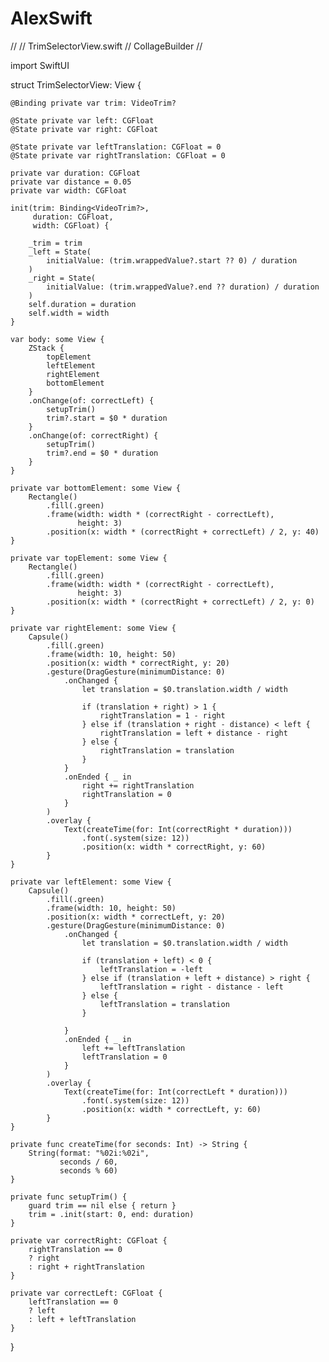 # AlexSwift
//
//  TrimSelectorView.swift
//  CollageBuilder
//

import SwiftUI

struct TrimSelectorView: View {
    
    @Binding private var trim: VideoTrim?
    
    @State private var left: CGFloat
    @State private var right: CGFloat
    
    @State private var leftTranslation: CGFloat = 0
    @State private var rightTranslation: CGFloat = 0
    
    private var duration: CGFloat
    private var distance = 0.05
    private var width: CGFloat
    
    init(trim: Binding<VideoTrim?>,
         duration: CGFloat,
         width: CGFloat) {
        
        _trim = trim
        _left = State(
            initialValue: (trim.wrappedValue?.start ?? 0) / duration
        )
        _right = State(
            initialValue: (trim.wrappedValue?.end ?? duration) / duration
        )
        self.duration = duration
        self.width = width
    }
    
    var body: some View {
        ZStack {
            topElement
            leftElement
            rightElement
            bottomElement
        }
        .onChange(of: correctLeft) {
            setupTrim()
            trim?.start = $0 * duration
        }
        .onChange(of: correctRight) {
            setupTrim()
            trim?.end = $0 * duration
        }
    }
    
    private var bottomElement: some View {
        Rectangle()
            .fill(.green)
            .frame(width: width * (correctRight - correctLeft),
                   height: 3)
            .position(x: width * (correctRight + correctLeft) / 2, y: 40)
    }
    
    private var topElement: some View {
        Rectangle()
            .fill(.green)
            .frame(width: width * (correctRight - correctLeft),
                   height: 3)
            .position(x: width * (correctRight + correctLeft) / 2, y: 0)
    }
    
    private var rightElement: some View {
        Capsule()
            .fill(.green)
            .frame(width: 10, height: 50)
            .position(x: width * correctRight, y: 20)
            .gesture(DragGesture(minimumDistance: 0)
                .onChanged {
                    let translation = $0.translation.width / width
                    
                    if (translation + right) > 1 {
                        rightTranslation = 1 - right
                    } else if (translation + right - distance) < left {
                        rightTranslation = left + distance - right
                    } else {
                        rightTranslation = translation
                    }
                }
                .onEnded { _ in
                    right += rightTranslation
                    rightTranslation = 0
                }
            )
            .overlay {
                Text(createTime(for: Int(correctRight * duration)))
                    .font(.system(size: 12))
                    .position(x: width * correctRight, y: 60)
            }
    }
    
    private var leftElement: some View {
        Capsule()
            .fill(.green)
            .frame(width: 10, height: 50)
            .position(x: width * correctLeft, y: 20)
            .gesture(DragGesture(minimumDistance: 0)
                .onChanged {
                    let translation = $0.translation.width / width
                    
                    if (translation + left) < 0 {
                        leftTranslation = -left
                    } else if (translation + left + distance) > right {
                        leftTranslation = right - distance - left
                    } else {
                        leftTranslation = translation
                    }
                    
                }
                .onEnded { _ in
                    left += leftTranslation
                    leftTranslation = 0
                }
            )
            .overlay {
                Text(createTime(for: Int(correctLeft * duration)))
                    .font(.system(size: 12))
                    .position(x: width * correctLeft, y: 60)
            }
    }
    
    private func createTime(for seconds: Int) -> String {
        String(format: "%02i:%02i",
               seconds / 60,
               seconds % 60)
    }
    
    private func setupTrim() {
        guard trim == nil else { return }
        trim = .init(start: 0, end: duration)
    }
    
    private var correctRight: CGFloat {
        rightTranslation == 0
        ? right
        : right + rightTranslation
    }
    
    private var correctLeft: CGFloat {
        leftTranslation == 0
        ? left
        : left + leftTranslation
    }
    
}
